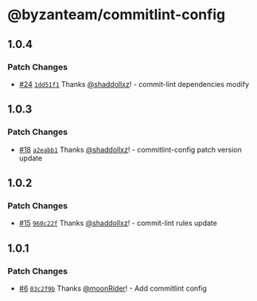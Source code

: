 # @byzanteam/commitlint-config

## 1.0.4

### Patch Changes

- [#24](https://github.com/Byzanteam/jet-linter/pull/24) [`1dd51f1`](https://github.com/Byzanteam/jet-linter/commit/1dd51f183821269151d9539812a49d97079f8705) Thanks [@shaddollxz](https://github.com/shaddollxz)! - commit-lint dependencies modify

## 1.0.3

### Patch Changes

- [#18](https://github.com/Byzanteam/jet-linter/pull/18) [`a2eabb1`](https://github.com/Byzanteam/jet-linter/commit/a2eabb1ff77907e59af830407e6b03f62156cc19) Thanks [@shaddollxz](https://github.com/shaddollxz)! - commitlint-config patch version update

## 1.0.2

### Patch Changes

- [#15](https://github.com/Byzanteam/jet-linter/pull/15) [`960c22f`](https://github.com/Byzanteam/jet-linter/commit/960c22ff338be1873855c01c10958199b68f3560) Thanks [@shaddollxz](https://github.com/shaddollxz)! - commit-lint rules update

## 1.0.1

### Patch Changes

- [#6](https://github.com/Byzanteam/jet-linter/pull/6) [`03c2f9b`](https://github.com/Byzanteam/jet-linter/commit/03c2f9b7949bdd65cd63e2a8c60e6a8bc816ae9a) Thanks [@moonRider](https://github.com/moonRider)! - Add commitlint config
